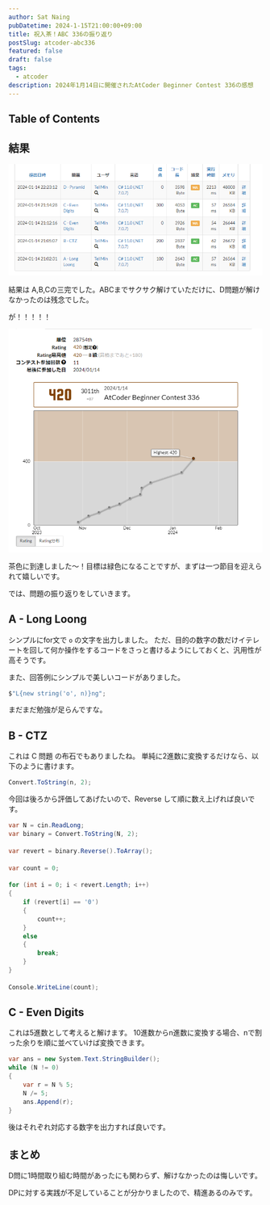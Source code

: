 ```yaml
---
author: Sat Naing
pubDatetime: 2024-1-15T21:00:00+09:00
title: 祝入茶！ABC 336の振り返り
postSlug: atcoder-abc336
featured: false
draft: false
tags:
  - atcoder
description: 2024年1月14日に開催されたAtCoder Beginner Contest 336の感想
---
```


## Table of Contents

## 結果

![result of abc336](../../assets/images/abc336.png)

結果は A,B,Cの三完でした。ABCまでサクサク解けていただけに、D問題が解けなかったのは残念でした。

が！！！！！

![D rank](../../assets/images/drank.png)

茶色に到達しました～！目標は緑色になることですが、まずは一つ節目を迎えられて嬉しいです。

では、問題の振り返りをしていきます。

## A - Long Loong

シンプルにfor文で `o` の文字を出力しました。
ただ、目的の数字の数だけイテレートを回して何か操作をするコードをさっと書けるようにしておくと、汎用性が高そうです。

また、回答例にシンプルで美しいコードがありました。

```csharp
$"L{new string('o', n)}ng";
```

まだまだ勉強が足らんですな。

## B - CTZ

これは C 問題 の布石でもありましたね。
単純に2進数に変換するだけなら、以下のように書けます。

```csharp
Convert.ToString(n, 2);
```

今回は後ろから評価してあげたいので、Reverse して順に数え上げれば良いです。

```csharp
var N = cin.ReadLong;
var binary = Convert.ToString(N, 2);

var revert = binary.Reverse().ToArray();

var count = 0;

for (int i = 0; i < revert.Length; i++)
{
    if (revert[i] == '0')
    {
        count++;
    }
    else
    {
        break;
    }
}

Console.WriteLine(count);
```

## C - Even Digits

これは5進数として考えると解けます。
10進数からn進数に変換する場合、nで割った余りを順に並べていけば変換できます。

```csharp
var ans = new System.Text.StringBuilder();
while (N != 0)
{
    var r = N % 5;
    N /= 5;
    ans.Append(r);
}
```

後はそれぞれ対応する数字を出力すれば良いです。

## まとめ

D問に1時間取り組む時間があったにも関わらず、解けなかったのは悔しいです。

DPに対する実践が不足していることが分かりましたので、精進あるのみです。
